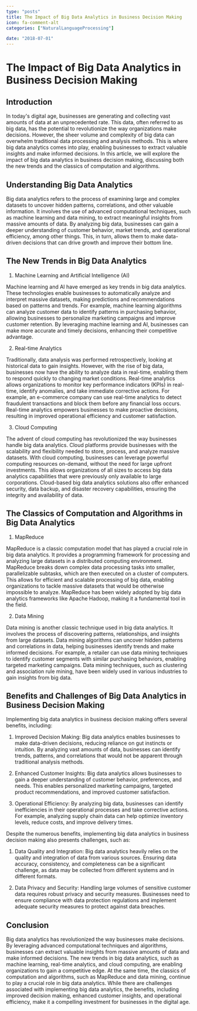 ```yaml
---
type: "posts"
title: The Impact of Big Data Analytics in Business Decision Making
icon: fa-comment-alt
categories: ["NaturalLanguageProcessing"]

date: "2018-07-01"
---
```




# The Impact of Big Data Analytics in Business Decision Making

## Introduction

In today's digital age, businesses are generating and collecting vast amounts of data at an unprecedented rate. This data, often referred to as big data, has the potential to revolutionize the way organizations make decisions. However, the sheer volume and complexity of big data can overwhelm traditional data processing and analysis methods. This is where big data analytics comes into play, enabling businesses to extract valuable insights and make informed decisions. In this article, we will explore the impact of big data analytics in business decision making, discussing both the new trends and the classics of computation and algorithms.

## Understanding Big Data Analytics

Big data analytics refers to the process of examining large and complex datasets to uncover hidden patterns, correlations, and other valuable information. It involves the use of advanced computational techniques, such as machine learning and data mining, to extract meaningful insights from massive amounts of data. By analyzing big data, businesses can gain a deeper understanding of customer behavior, market trends, and operational efficiency, among other things. This, in turn, allows them to make data-driven decisions that can drive growth and improve their bottom line.

## The New Trends in Big Data Analytics

1. Machine Learning and Artificial Intelligence (AI)

Machine learning and AI have emerged as key trends in big data analytics. These technologies enable businesses to automatically analyze and interpret massive datasets, making predictions and recommendations based on patterns and trends. For example, machine learning algorithms can analyze customer data to identify patterns in purchasing behavior, allowing businesses to personalize marketing campaigns and improve customer retention. By leveraging machine learning and AI, businesses can make more accurate and timely decisions, enhancing their competitive advantage.

2. Real-time Analytics

Traditionally, data analysis was performed retrospectively, looking at historical data to gain insights. However, with the rise of big data, businesses now have the ability to analyze data in real-time, enabling them to respond quickly to changing market conditions. Real-time analytics allows organizations to monitor key performance indicators (KPIs) in real-time, identify anomalies, and take immediate corrective actions. For example, an e-commerce company can use real-time analytics to detect fraudulent transactions and block them before any financial loss occurs. Real-time analytics empowers businesses to make proactive decisions, resulting in improved operational efficiency and customer satisfaction.

3. Cloud Computing

The advent of cloud computing has revolutionized the way businesses handle big data analytics. Cloud platforms provide businesses with the scalability and flexibility needed to store, process, and analyze massive datasets. With cloud computing, businesses can leverage powerful computing resources on-demand, without the need for large upfront investments. This allows organizations of all sizes to access big data analytics capabilities that were previously only available to large corporations. Cloud-based big data analytics solutions also offer enhanced security, data backup, and disaster recovery capabilities, ensuring the integrity and availability of data.

## The Classics of Computation and Algorithms in Big Data Analytics

1. MapReduce

MapReduce is a classic computation model that has played a crucial role in big data analytics. It provides a programming framework for processing and analyzing large datasets in a distributed computing environment. MapReduce breaks down complex data processing tasks into smaller, parallelizable subtasks, which are then executed on a cluster of computers. This allows for efficient and scalable processing of big data, enabling organizations to tackle massive datasets that would be otherwise impossible to analyze. MapReduce has been widely adopted by big data analytics frameworks like Apache Hadoop, making it a fundamental tool in the field.

2. Data Mining

Data mining is another classic technique used in big data analytics. It involves the process of discovering patterns, relationships, and insights from large datasets. Data mining algorithms can uncover hidden patterns and correlations in data, helping businesses identify trends and make informed decisions. For example, a retailer can use data mining techniques to identify customer segments with similar purchasing behaviors, enabling targeted marketing campaigns. Data mining techniques, such as clustering and association rule mining, have been widely used in various industries to gain insights from big data.

## Benefits and Challenges of Big Data Analytics in Business Decision Making

Implementing big data analytics in business decision making offers several benefits, including:

1. Improved Decision Making: Big data analytics enables businesses to make data-driven decisions, reducing reliance on gut instincts or intuition. By analyzing vast amounts of data, businesses can identify trends, patterns, and correlations that would not be apparent through traditional analysis methods.

2. Enhanced Customer Insights: Big data analytics allows businesses to gain a deeper understanding of customer behavior, preferences, and needs. This enables personalized marketing campaigns, targeted product recommendations, and improved customer satisfaction.

3. Operational Efficiency: By analyzing big data, businesses can identify inefficiencies in their operational processes and take corrective actions. For example, analyzing supply chain data can help optimize inventory levels, reduce costs, and improve delivery times.

Despite the numerous benefits, implementing big data analytics in business decision making also presents challenges, such as:

1. Data Quality and Integration: Big data analytics heavily relies on the quality and integration of data from various sources. Ensuring data accuracy, consistency, and completeness can be a significant challenge, as data may be collected from different systems and in different formats.

2. Data Privacy and Security: Handling large volumes of sensitive customer data requires robust privacy and security measures. Businesses need to ensure compliance with data protection regulations and implement adequate security measures to protect against data breaches.

## Conclusion

Big data analytics has revolutionized the way businesses make decisions. By leveraging advanced computational techniques and algorithms, businesses can extract valuable insights from massive amounts of data and make informed decisions. The new trends in big data analytics, such as machine learning, real-time analytics, and cloud computing, are enabling organizations to gain a competitive edge. At the same time, the classics of computation and algorithms, such as MapReduce and data mining, continue to play a crucial role in big data analytics. While there are challenges associated with implementing big data analytics, the benefits, including improved decision making, enhanced customer insights, and operational efficiency, make it a compelling investment for businesses in the digital age.